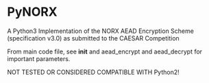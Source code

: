 # PyNORX
A Python3 Implementation of the NORX AEAD Encryption Scheme (specification v3.0) as submitted to the CAESAR Competition

From main code file, see __init__ and aead_encrypt and aead_decrypt for important parameters.

NOT TESTED OR CONSIDERED COMPATIBLE WITH Python2!
